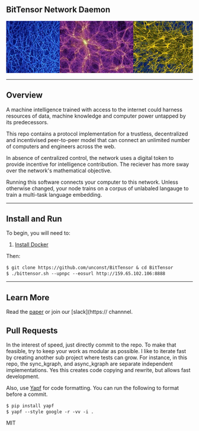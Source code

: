 ## BitTensor Network Daemon

<img src="assets/mycellium.jpeg" width="1000" />

---

## Overview

A machine intelligence trained with access to the internet could harness resources of data, machine knowledge and computer power untapped by its predecessors.

This repo contains a protocol implementation for a trustless, decentralized and incentivised peer-to-peer model that can connect an unlimited number of computers and engineers across the web.

In absence of centralized control, the network uses a digital token to provide incentive for intelligence contribution. The reciever has more sway over the network's mathematical objective.

Running this software connects your computer to this network. Unless otherwise changed, your node trains on a corpus of unlabaled langauge to train a multi-task language embedding.

---

## Install and Run

To begin, you will need to:

1. [Install Docker](https://docs.docker.com/install/)

Then:
```
$ git clone https://github.com/unconst/BitTensor & cd BitTensor
$ ./bittensor.sh --upnpc --eosurl http://159.65.102.106:8888
```
---

## Learn More

Read the [paper](https://www.bittensor.com/) or join our [slack](https:// channnel.

## Pull Requests

In the interest of speed, just directly commit to the repo. To make that feasible, try to keep your work as modular as possible. I like to iterate fast by creating another sub project where tests can grow. For instance, in this repo, the sync_kgraph, and async_kgraph are separate independent implementations. Yes this creates code copying and rewrite, but allows fast development.

Also, use [Yapf](https://github.com/google/yapf) for code formatting. You can run the following to format before a commit.
```
$ pip install yapf
$ yapf --style google -r -vv -i .
```

MIT
